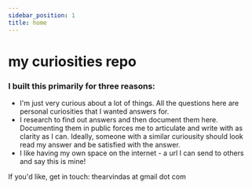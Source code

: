 ```yaml
---
sidebar_position: 1
title: home
---
```


# my curiosities repo

### I built this primarily for three reasons:
- I'm just very curious about a lot of things. All the questions here are personal curiosities that I wanted answers for. 
- I research to find out answers and then document them here. Documenting them in public forces me to articulate and write with as clarity as I can. Ideally, someone with a similar curiousity should look read my answer and be satisfied with the answer.
- I like having my own space on the internet - a url I can send to others and say this is mine!

If you'd like, get in touch: thearvindas at gmail dot com
